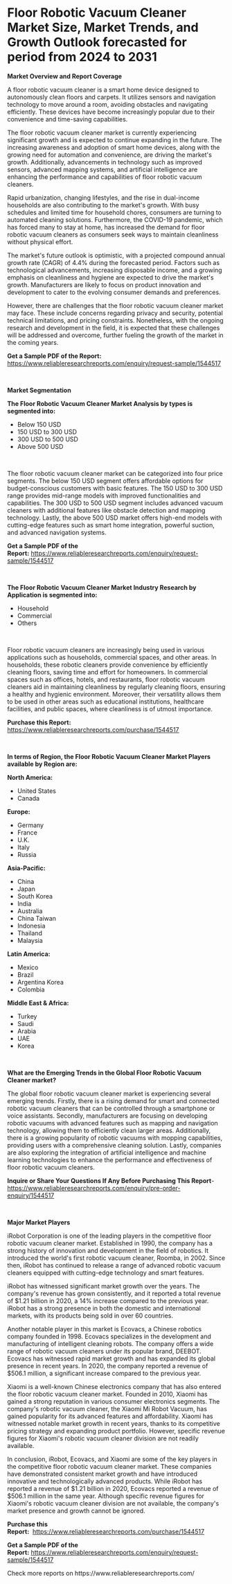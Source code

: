 <p><h1>Floor Robotic Vacuum Cleaner Market Size, Market Trends, and Growth Outlook forecasted for period from 2024 to 2031</h1></p><p><strong>Market Overview and Report Coverage</strong></p>
<p><p>A floor robotic vacuum cleaner is a smart home device designed to autonomously clean floors and carpets. It utilizes sensors and navigation technology to move around a room, avoiding obstacles and navigating efficiently. These devices have become increasingly popular due to their convenience and time-saving capabilities.</p><p>The floor robotic vacuum cleaner market is currently experiencing significant growth and is expected to continue expanding in the future. The increasing awareness and adoption of smart home devices, along with the growing need for automation and convenience, are driving the market's growth. Additionally, advancements in technology such as improved sensors, advanced mapping systems, and artificial intelligence are enhancing the performance and capabilities of floor robotic vacuum cleaners.</p><p>Rapid urbanization, changing lifestyles, and the rise in dual-income households are also contributing to the market's growth. With busy schedules and limited time for household chores, consumers are turning to automated cleaning solutions. Furthermore, the COVID-19 pandemic, which has forced many to stay at home, has increased the demand for floor robotic vacuum cleaners as consumers seek ways to maintain cleanliness without physical effort.</p><p>The market's future outlook is optimistic, with a projected compound annual growth rate (CAGR) of 4.4% during the forecasted period. Factors such as technological advancements, increasing disposable income, and a growing emphasis on cleanliness and hygiene are expected to drive the market's growth. Manufacturers are likely to focus on product innovation and development to cater to the evolving consumer demands and preferences.</p><p>However, there are challenges that the floor robotic vacuum cleaner market may face. These include concerns regarding privacy and security, potential technical limitations, and pricing constraints. Nonetheless, with the ongoing research and development in the field, it is expected that these challenges will be addressed and overcome, further fueling the growth of the market in the coming years.</p></p>
<p><strong>Get a Sample PDF of the Report:</strong> <a href="https://www.reliableresearchreports.com/enquiry/request-sample/1544517">https://www.reliableresearchreports.com/enquiry/request-sample/1544517</a></p>
<p>&nbsp;</p>
<p><strong>Market Segmentation</strong></p>
<p><strong>The Floor Robotic Vacuum Cleaner Market Analysis by types is segmented into:</strong></p>
<p><ul><li>Below 150 USD</li><li>150 USD to 300 USD</li><li>300 USD to 500 USD</li><li>Above 500 USD</li></ul></p>
<p>&nbsp;</p>
<p><p>The floor robotic vacuum cleaner market can be categorized into four price segments. The below 150 USD segment offers affordable options for budget-conscious customers with basic features. The 150 USD to 300 USD range provides mid-range models with improved functionalities and capabilities. The 300 USD to 500 USD segment includes advanced vacuum cleaners with additional features like obstacle detection and mapping technology. Lastly, the above 500 USD market offers high-end models with cutting-edge features such as smart home integration, powerful suction, and advanced navigation systems.</p></p>
<p><strong>Get a Sample PDF of the Report:</strong>&nbsp;<a href="https://www.reliableresearchreports.com/enquiry/request-sample/1544517">https://www.reliableresearchreports.com/enquiry/request-sample/1544517</a></p>
<p>&nbsp;</p>
<p><strong>The Floor Robotic Vacuum Cleaner Market Industry Research by Application is segmented into:</strong></p>
<p><ul><li>Household</li><li>Commercial</li><li>Others</li></ul></p>
<p>&nbsp;</p>
<p><p>Floor robotic vacuum cleaners are increasingly being used in various applications such as households, commercial spaces, and other areas. In households, these robotic cleaners provide convenience by efficiently cleaning floors, saving time and effort for homeowners. In commercial spaces such as offices, hotels, and restaurants, floor robotic vacuum cleaners aid in maintaining cleanliness by regularly cleaning floors, ensuring a healthy and hygienic environment. Moreover, their versatility allows them to be used in other areas such as educational institutions, healthcare facilities, and public spaces, where cleanliness is of utmost importance.</p></p>
<p><strong>Purchase this Report:</strong>&nbsp; <a href="https://www.reliableresearchreports.com/purchase/1544517">https://www.reliableresearchreports.com/purchase/1544517</a></p>
<p>&nbsp;</p>
<p><strong>In terms of Region, the Floor Robotic Vacuum Cleaner Market Players available by Region are:</strong></p>
<p>
    <p> <strong> North America: </strong>
        <ul>
            <li>United States</li>
            <li>Canada</li>
        </ul>
        </p> 
    <p> <strong> Europe: </strong>
        <ul>
            <li>Germany</li>
            <li>France</li>
            <li>U.K.</li>
            <li>Italy</li>
            <li>Russia</li>
        </ul>
        </p> 
    <p> <strong> Asia-Pacific: </strong>
        <ul>
            <li>China</li>
            <li>Japan</li>
            <li>South Korea</li>
            <li>India</li>
            <li>Australia</li>
            <li>China Taiwan</li>
            <li>Indonesia</li>
            <li>Thailand</li>
            <li>Malaysia</li>
        </ul>
        </p> 
    <p> <strong> Latin America: </strong>
        <ul>
            <li>Mexico</li>
            <li>Brazil</li>
            <li>Argentina Korea</li>
            <li>Colombia</li>
        </ul>
        </p> 
    <p> <strong> Middle East & Africa: </strong>
        <ul>
            <li>Turkey</li>
            <li>Saudi</li>
            <li>Arabia</li>
            <li>UAE</li>
            <li>Korea</li>
        </ul>
    </p>
    </p>
<p>&nbsp;</p>
<p><strong>What are the Emerging Trends in the Global Floor Robotic Vacuum Cleaner market?</strong></p>
<p><p>The global floor robotic vacuum cleaner market is experiencing several emerging trends. Firstly, there is a rising demand for smart and connected robotic vacuum cleaners that can be controlled through a smartphone or voice assistants. Secondly, manufacturers are focusing on developing robotic vacuums with advanced features such as mapping and navigation technology, allowing them to efficiently clean larger areas. Additionally, there is a growing popularity of robotic vacuums with mopping capabilities, providing users with a comprehensive cleaning solution. Lastly, companies are also exploring the integration of artificial intelligence and machine learning technologies to enhance the performance and effectiveness of floor robotic vacuum cleaners.</p></p>
<p><strong>Inquire or Share Your Questions If Any Before Purchasing This Report</strong>- <a href="https://www.reliableresearchreports.com/enquiry/pre-order-enquiry/1544517">https://www.reliableresearchreports.com/enquiry/pre-order-enquiry/1544517</a></p>
<p>&nbsp;</p>
<p><strong>Major Market Players</strong></p>
<p><p>iRobot Corporation is one of the leading players in the competitive floor robotic vacuum cleaner market. Established in 1990, the company has a strong history of innovation and development in the field of robotics. It introduced the world's first robotic vacuum cleaner, Roomba, in 2002. Since then, iRobot has continued to release a range of advanced robotic vacuum cleaners equipped with cutting-edge technology and smart features.</p><p>iRobot has witnessed significant market growth over the years. The company's revenue has grown consistently, and it reported a total revenue of $1.21 billion in 2020, a 14% increase compared to the previous year. iRobot has a strong presence in both the domestic and international markets, with its products being sold in over 60 countries.</p><p>Another notable player in this market is Ecovacs, a Chinese robotics company founded in 1998. Ecovacs specializes in the development and manufacturing of intelligent cleaning robots. The company offers a wide range of robotic vacuum cleaners under its popular brand, DEEBOT. Ecovacs has witnessed rapid market growth and has expanded its global presence in recent years. In 2020, the company reported a revenue of $506.1 million, a significant increase compared to the previous year.</p><p>Xiaomi is a well-known Chinese electronics company that has also entered the floor robotic vacuum cleaner market. Founded in 2010, Xiaomi has gained a strong reputation in various consumer electronics segments. The company's robotic vacuum cleaner, the Xiaomi Mi Robot Vacuum, has gained popularity for its advanced features and affordability. Xiaomi has witnessed notable market growth in recent years, thanks to its competitive pricing strategy and expanding product portfolio. However, specific revenue figures for Xiaomi's robotic vacuum cleaner division are not readily available.</p><p>In conclusion, iRobot, Ecovacs, and Xiaomi are some of the key players in the competitive floor robotic vacuum cleaner market. These companies have demonstrated consistent market growth and have introduced innovative and technologically advanced products. While iRobot has reported a revenue of $1.21 billion in 2020, Ecovacs reported a revenue of $506.1 million in the same year. Although specific revenue figures for Xiaomi's robotic vacuum cleaner division are not available, the company's market presence and growth cannot be ignored.</p></p>
<p><strong>Purchase this Report:</strong>&nbsp;&nbsp;<a href="https://www.reliableresearchreports.com/purchase/1544517">https://www.reliableresearchreports.com/purchase/1544517</a></p>
<p></p>
<p><strong>Get a Sample PDF of the Report:</strong>&nbsp;<a href="https://www.reliableresearchreports.com/enquiry/request-sample/1544517">https://www.reliableresearchreports.com/enquiry/request-sample/1544517</a></p>
<p>Check more reports on https://www.reliableresearchreports.com/</p>